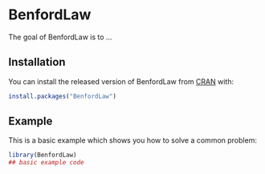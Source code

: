 
# BenfordLaw

<!-- badges: start -->
<!-- badges: end -->

The goal of BenfordLaw is to ...

## Installation

You can install the released version of BenfordLaw from [CRAN](https://CRAN.R-project.org) with:

``` r
install.packages("BenfordLaw")
```

## Example

This is a basic example which shows you how to solve a common problem:

``` r
library(BenfordLaw)
## basic example code
```

